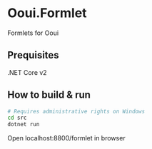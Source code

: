 # Ooui.Formlet
Formlets for Ooui

## Prequisites

.NET Core v2

## How to build & run

```bash
# Requires administrative rights on Windows
cd src
dotnet run
```

Open localhost:8800/formlet in browser
